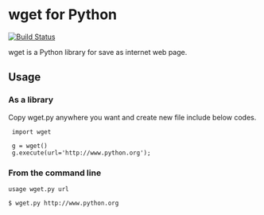 # wget for Python
[![Build Status](https://travis-ci.org/jongha/python-wget.png?branch=master)](https://travis-ci.org/jongha/python-wget)

wget is a Python library for save as internet web page.

## Usage

### As a library

Copy wget.py anywhere you want and create new file include below codes.

     import wget
    
     g = wget()
     g.execute(url='http://www.python.org');  

### From the command line

    usage wget.py url

    $ wget.py http://www.python.org



